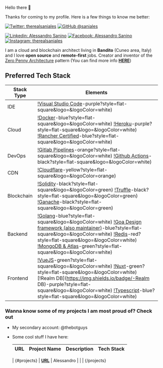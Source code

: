 Hello there 👋

Thanks for coming to my profile. Here is a few things to know me better:

[![Twitter: therealsaniales](https://img.shields.io/twitter/follow/therealsaniales?style=social)](https://twitter.com/ThaiiBraga)
[![GitHub @saniales](https://img.shields.io/github/followers/saniales?label=follow&style=social)](https://github.com/saniales)

[![Linkedin: Alessandro Sanino](https://img.shields.io/badge/-Alessandro%20Sanino-blue?style=flat-square&logo=Linkedin&logoColor=white&link=https://www.linkedin.com/in/alessandrosanino)](https://www.linkedin.com/in/alessandrosanino)
[![Facebook: Alessandro Sanino](https://img.shields.io/badge/-Alessandro%20Sanino-blue?style=flat-square&logo=Facebook&logoColor=white&link=https://www.facebook.com/therealsaniales)](https://www.facebook.com/therealsaniales)
[![Instagram: therealsaniales](https://img.shields.io/badge/-therealsaniales-pink?style=flat-square&logo=Instagram&logoColor=white&link=https://instagram.com/therealsaniales)](https://instagram.com/therealsaniales)

I am a cloud and blockchain architect living in **Bandito** (Cuneo area, Italy) and I love **open source** and **remote-first** jobs. Creator and inventor of the [Zero Penny Architecture](https://github.com/zero-penny-architecture) pattern (You can find more info [**HERE**](https://medium.com/@saniales/the-0-penny-architecture-explained-how-i-created-a-complete-development-environment-composing-4f1318c71a17))

## Preferred Tech Stack

| Stack Type | Elements |
| ---------- | -------- |
| IDE |  [!Visual Studio Code](https://img.shields.io/badge/-Visual%20Studio%20Code)-purple?style=flat-square&logo=&logoColor=white)  |
| Cloud |  [!Docker](https://img.shields.io/badge/-Docker)-blue?style=flat-square&logo=&logoColor=white)  [!Heroku](https://img.shields.io/badge/-Heroku)-purple?style=flat-square&logo=&logoColor=white)  [!Rancher Certified](https://img.shields.io/badge/-Rancher%20Certified)-blue?style=flat-square&logo=&logoColor=white)  |
| DevOps |  [!Gitlab Pipelines](https://img.shields.io/badge/-Gitlab%20Pipelines)-orange?style=flat-square&logo=&logoColor=white)  [!Github Actions](https://img.shields.io/badge/-Github%20Actions)-black?style=flat-square&logo=&logoColor=white)  |
| CDN |  [!Cloudflare](https://img.shields.io/badge/-Cloudflare)-yellow?style=flat-square&logo=&logoColor=orange)  |
| Blockchain |  [!Solidity](https://img.shields.io/badge/-Solidity)-black?style=flat-square&logo=&logoColor=green)  [!Truffle](https://img.shields.io/badge/-Truffle)-black?style=flat-square&logo=&logoColor=green)  [!Ganache](https://img.shields.io/badge/-Ganache)-black?style=flat-square&logo=&logoColor=green)  |
| Backend |  [!Golang](https://img.shields.io/badge/-Golang)-blue?style=flat-square&logo=&logoColor=white)  [!Goa Design framework (also maintainer)](https://img.shields.io/badge/-Goa%20Design%20framework%20(also%20maintainer))-blue?style=flat-square&logo=&logoColor=white)  [!Redis](https://img.shields.io/badge/-Redis)-red?style=flat-square&logo=&logoColor=white)  [!MongoDB &amp; Atlas](https://img.shields.io/badge/-MongoDB%20&amp;%20Atlas)-green?style=flat-square&logo=&logoColor=white)  |
| Frontend |  [!VueJS](https://img.shields.io/badge/-VueJS)-green?style=flat-square&logo=&logoColor=white)  [!Nuxt](https://img.shields.io/badge/-Nuxt)-green?style=flat-square&logo=&logoColor=white)  [!Realm DB](https://img.shields.io/badge/-Realm DB)-purple?style=flat-square&logo=&logoColor=white)  [!Typescript](https://img.shields.io/badge/-Typescript)-blue?style=flat-square&logo=&logoColor=white)  |

### Wanna know some of my projects I am most proud of? Check out

- My secondary account: @thebotguys

- Some cool stuff I have here:

  | URL | Project Name | Description | Tech Stack |
  | --- | ------------ | ----------- | ---------- |
  | 
{#projects}
  | [**URL**]() | Alessandro |  |  |
{/projects}
